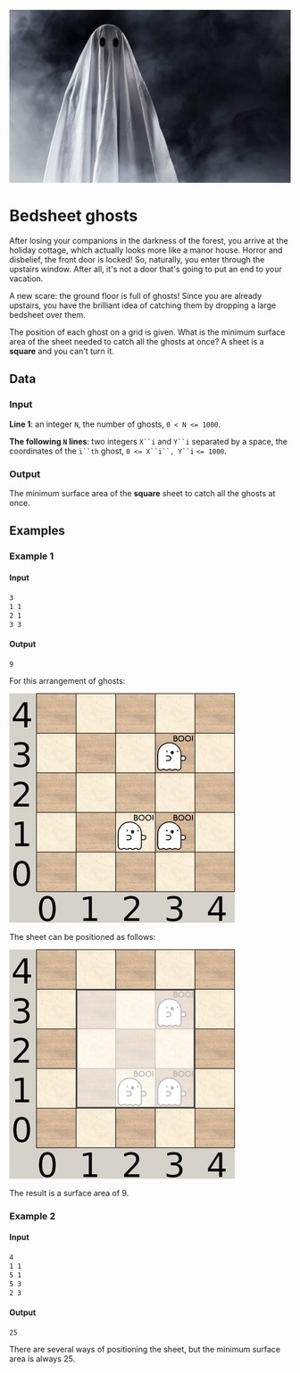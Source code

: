![Test](image.png)
# Bedsheet ghosts

After losing your companions in the darkness of the forest, you arrive at the holiday cottage, which actually looks more like a manor house. Horror and disbelief, the front door is locked! So, naturally, you enter through the upstairs window. After all, it's not a door that's going to put an end to your vacation.

A new scare: the ground floor is full of ghosts! Since you are already upstairs, you have the brilliant idea of catching them by dropping a large bedsheet over them.

The position of each ghost on a grid is given. What is the minimum surface area of the sheet needed to catch all the ghosts at once? A sheet is a **square** and you can't turn it.

## Data

### Input

**Line 1**: an integer `N`, the number of ghosts, `0 < N <= 1000`.

**The following `N` lines**: two integers `X``i` and `Y``i` separated by a space, the coordinates of the `i``th` ghost, `0 <= X``i``, Y``i` `<= 1000`.

### Output

The minimum surface area of the **square** sheet to catch all the ghosts at once.

## Examples

### Example 1

#### Input

```plaintext
3
1 1
2 1
3 3
```

#### Output

```plaintext
9
```

For this arrangement of ghosts:

![Explanation image 1](image-1.png)

The sheet can be positioned as follows:

![Explanation image 2](image-2.png)


The result is a surface area of 9.

### Example 2

#### Input

```plaintext
4
1 1
5 1
5 3
2 3
```

#### Output

```plaintext
25
```

There are several ways of positioning the sheet, but the minimum surface area is always 25.